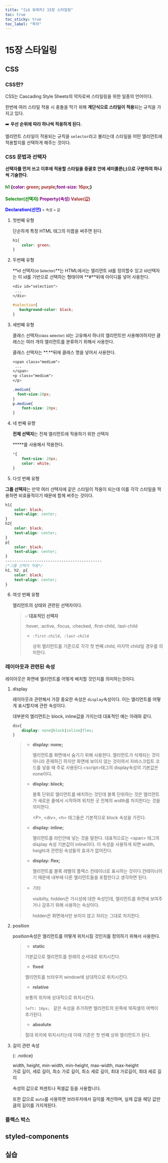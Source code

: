 ```yaml
---
title: "[LG 유레카] 15장 스타일링"
toc: true
toc_sticky: true
toc_label: "목차"
---
```


# 15장 스타일링

## CSS

###  CSS란?

CSS는 Cascading Style Sheets의 약자로써 스타일링을 위한 일종의 언어이다.

한번에 여러 스타일 적용 시 충돌을 막기 위해 **계단식으로 스타일이 적용**되는 규칙을 가지고 있다.

➡️ **우선 순위에 따라 하나씩 적용하게 된다.**



엘리먼트 스타일이 적용되는 규칙을 `selector`라고 불리는데 스타일을 어떤 엘리먼트에 적용할지를 선택하게 해주는 것이다.

### CSS 문법과 선택자

**선택자를 먼저 쓰고 이후에 적용할 스타일을 중괄호 안에 세미콜론(;)으로 구분하여 하나씩 기술한다.**

<h4><span style="color: green">h1</span> {<span style="color: purple">color:</span> <span style="color: brown">green</span>; <span style="color:brown">purple</span>;<span style="color: purple">font-size:</span><span style="color: brown"> 16px</span>;}</h4>

**<span style="color: green">Selector(선택자)</span> <span style="color:purple">Property(속성)</span> <span style="color: brown">Value(값)</span>**

**<span style="color: blue">Declaration(선언)</span>**<small> = 속성 + 값</small>

1. 첫번째 유형

   단순하게 특정 HTML 태그의 이름을 써주면 된다.

   ```css
   h1{
       color: green;
   }
   ```

   

2. 두번째 유형

   **id 선택자<small>(id Selector)</small>**는 HTML에서는 엘리먼트 id를 정의할수 있고 id선택자는 이 id를 기반으로 선택하는 형태이며 **#**뒤에 아이디를 넣어 사용한다.

   ```css
   <div id="selection">
   	...
   </div>
   
   #selection{
      background-color: black;
   }
   ```

3. 세번째 유형

   클래스 선택자<small>(class selector)</small> id는 고유해서 하나의 엘리먼트만 사용해야하지만 클래스는 여러 개의 엘리먼트를 분류하기 위해서 사용한다.


   클래스 선택자는 **.**뒤에 클래스 명을 넣어서 사용한다.

   ```css
   <span class="medium">
   	...
   </span>
   <p class="medium">
   </p>
   
   .medium{
     font-size:20px;  
   }
   p.medium{
       font-size: 20px;
   }
   ```

4. 네 번째 유향

   **전체 선택자**는 전체 엘리먼트에 적용하기 위한 선택자

   **\***를 사용해서 적용한다.

   ```css
   *{
       font-size: 20px;
       color: white;
   }
   ```

5.  다섯 번째 유형

   **그룹 선택자**는 만약 여러 선택자에 같은 스타일이 적용이 되는데 이를 각각 스타일을 적용하면 비효율적이기 때문에 함께 써주는 것이다.

   ```css
   h1{
       color: black;
       text-align: center;
   }
   h2{
       color: black;
       text-align: center;
   }
   p{
       color: black;
       text-align: center;
   }
   -------------------------------------------
   /*그룹 선택자 적용*/
   h1, h2, p{
       color: black;
       text-align: center;
   }
   ```

6. 여섯 번째 유형

   엘리먼트의 상태와 관련된 선택자이다.

   > ✅**대표적인 선택자**
   >
   > :hover, :active, :focus, :checked, :first-child, :last-child
   >
   > - `:first-child, :last-child`
   >
   >   상위 엘리먼트를 기준으로 각각 첫 번째 child, 마지막 child일 경우를 의미한다.

### 레이아웃과 관련된 속성

레이아웃은 화면에 엘리먼트를 어떻게 배치할 것인지를 의미하는것이다.

1. display

   레이아웃과 관련해서 가장 중요한 속성은 `display`속성이다. 이는 엘리먼트를 어떻게 표시할지에 관한 속성이다.

   대부분의 엘리먼트는 block, inline값을 가지는데 대표적인 예는 아래와 같다.

   ```css
   div{
       display: none|block|inline|flex;
   }
   ```

   > - **display: none;**
   >
   >   엘리먼트를 화면에서 숨기기 위해 사용한다. 엘리먼트가 삭제되는 것이 아니라 존재하긴 하지만 화면에 보이지 않는 것이여서 자바스크립트 코드를 넣을 때 주로 사용된다.\<script>태그의 display속성의 기본값은 none이다.
   >
   > - **display: block;**
   >
   >   블록 단위로 엘리먼트를 배치하는 것인데 블록 단위하는 것은 엘리먼트가 새로운 줄에서 시작하여 위치한 곳 전체의 width를 차지한다는 것을 의미한다.
   >
   >   \<P>, \<div>, \<h> 태그들은 기본적으로 block 속성을 가진다.
   >
   > - **display: inline;**
   >
   >   엘리먼트를 라인안에 넣는 것을 말한다. 대표적으로는 \<span> 태그의 display 속성 기본값이 inline이다. 이 속성을 사용하게 되면 width, height과 관련된 속성들의 효과가 없어진다.
   >
   > - **display: flex;**
   >
   >   엘리먼트를 블록 레벨의 플렉스 컨테이너로 표시하는 것이다.컨테이너이기 때문에 내부에 다른 엘리먼트들을 포함한다고 생각하면 된다.
   >
   > - 기타
   >
   >   visibilty, hidden은 가시성에 대한 속성인데, 엘리먼트를 화면에 보여주거나 감추기 위해 사용하는 속상이다.
   >
   >   hidden은 화면에서만 보이지 않고 자리는 그대로 차지한다.

2. position

   position속성은 엘리먼트를 어떻게 위치시킬 것인지를 정의하기 위해서 사용한다.

   >- **static**
   >
   >  기본값으로 엘리먼트를 원래의 순서대로 위치시킨다.
   >
   >- **fixed**
   >
   >  엘리먼트를 브라우저 window에 상대적으로 위치시킨다.
   >
   >- **relative**
   >
   >  보통의 위치에 상대적으로 위치시킨다. 
   >
   >  `left: 16px; ` 같은 속성을 추가하면 엘리먼트의 왼쪽에 16픽셀의 여백이 추가된다.
   >
   >- **absolute**
   >
   >  절대 위치에 위치시키는데 이때 기준은 첫 번째 상위 엘리먼트가 된다.

3. 길이 관련 속성

   {: .notice}

   width, height, min-width, min-height, max-width, max-height<br>가로 길이, 세로 길이, 최소 가로 길이, 최소 세로 길이, 최대 가로길이, 최대 세로 길이

   속성의 값으로 퍼센트나 픽셀값 등을 사용합니다.

   또한 값으로 `auto`를 사용하면 브라우저에서 길이를 계산하며, 실제 값을 헤당 값만큼의 길이를 가지게된다.



### 플렉스 박스



## styled-components

## 실습

